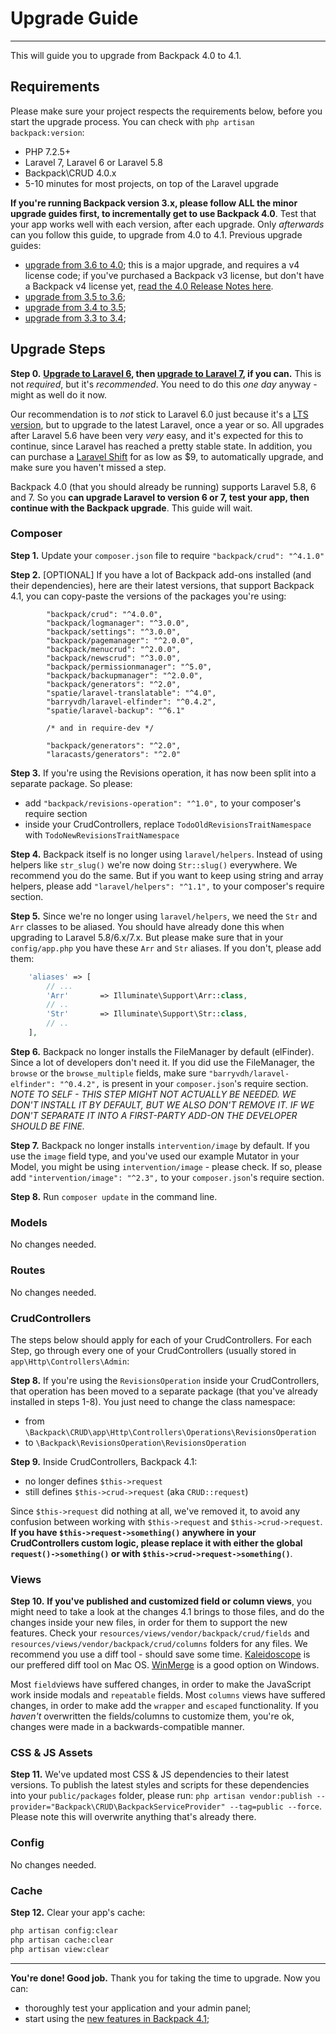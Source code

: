 # Upgrade Guide

---

This will guide you to upgrade from Backpack 4.0 to 4.1. 

<a name="requirements"></a>
## Requirements

Please make sure your project respects the requirements below, before you start the upgrade process. You can check with ```php artisan backpack:version```:

- PHP 7.2.5+
- Laravel 7, Laravel 6 or Laravel 5.8
- Backpack\CRUD 4.0.x
- 5-10 minutes for most projects, on top of the Laravel upgrade

**If you're running Backpack version 3.x, please follow ALL the minor upgrade guides first, to incrementally get to use Backpack 4.0**. Test that your app works well with each version, after each upgrade. Only _afterwards_ can you follow this guide, to upgrade from 4.0 to 4.1. Previous upgrade guides:
- [upgrade from 3.6 to 4.0](https://backpackforlaravel.com/docs/4.0/upgrade-guide); this is a major upgrade, and requires a v4 license code; if you've purchased a Backpack v3 license, but don't have a Backpack v4 license yet, [read the 4.0 Release Notes here](/docs/4.0/release-notes#backpack-v3-buyers).
- [upgrade from 3.5 to 3.6](https://backpackforlaravel.com/docs/3.6/upgrade-guide);
- [upgrade from 3.4 to 3.5](https://backpackforlaravel.com/docs/3.5/upgrade-guide);
- [upgrade from 3.3 to 3.4](https://backpackforlaravel.com/docs/3.4/upgrade-guide);

<a name="upgraade-steps"></a>
## Upgrade Steps


**Step 0.** **[Upgrade to Laravel 6](https://laravel.com/docs/6.x/upgrade), then [upgrade to Laravel 7](https://laravel.com/docs/7.x/upgrade), if you can.** This is not _required_, but it's _recommended_. You need to do this _one day_ anyway - might as well do it now. 

Our recommendation is to _not_ stick to Laravel 6.0 just because it's a [LTS version](https://en.wikipedia.org/wiki/Laravel#Release_history), but to upgrade to the latest Laravel, once a year or so. All upgrades after Laravel 5.6 have been very _very_ easy, and it's expected for this to continue, since Laravel has reached a pretty stable state. In addition, you can purchase a [Laravel Shift](https://laravelshift.com/) for as low as $9, to automatically upgrade, and make sure you haven't missed a step.

Backpack 4.0 (that you should already be running) supports Laravel 5.8, 6 and 7. So you **can upgrade Laravel to version 6 or 7, test your app, then continue with the Backpack upgrade**. This guide will wait.

<a name="composer"></a>
### Composer

**Step 1.** Update your ```composer.json``` file to require ```"backpack/crud": "^4.1.0"```

**Step 2.** [OPTIONAL] If you have a lot of Backpack add-ons installed (and their dependencies), here are their latest versions, that support Backpack 4.1, you can copy-paste the versions of the packages you're using:
```
        "backpack/crud": "^4.0.0",
        "backpack/logmanager": "^3.0.0",
        "backpack/settings": "^3.0.0",
        "backpack/pagemanager": "^2.0.0",
        "backpack/menucrud": "^2.0.0",
        "backpack/newscrud": "^3.0.0",
        "backpack/permissionmanager": "^5.0",
        "backpack/backupmanager": "^2.0.0",
        "backpack/generators": "^2.0",
        "spatie/laravel-translatable": "^4.0",
        "barryvdh/laravel-elfinder": "^0.4.2",
        "spatie/laravel-backup": "^6.1"

        /* and in require-dev */

        "backpack/generators": "^2.0",
        "laracasts/generators": "^2.0"
```

**Step 3.** If you're using the Revisions operation, it has now been split into a separate package. So please:
- add ```"backpack/revisions-operation": "^1.0",``` to your composer's require section
- inside your CrudControllers, replace ```TodoOldRevisionsTraitNamespace``` with ```TodoNewRevisionsTraitNamespace```

**Step 4.** Backpack itself is no longer using ```laravel/helpers```. Instead of using helpers like ```str_slug()``` we're now doing ```Str::slug()``` everywhere. We recommend you do the same. But if you want to keep using string and array helpers, please add ```"laravel/helpers": "^1.1",``` to your composer's require section.

**Step 5.** Since we're no longer using ```laravel/helpers```, we need the ```Str``` and ```Arr``` classes to be aliased. You should have already done this when upgrading to Laravel 5.8/6.x/7.x. But please make sure that in your ```config/app.php``` you have these ```Arr``` and ```Str``` aliases. If you don't, please add them:
```php
    'aliases' => [
        // ...
        'Arr'       => Illuminate\Support\Arr::class,
        // ..
        'Str'       => Illuminate\Support\Str::class,
        // ..
    ],
```

**Step 6.** Backpack no longer installs the FileManager by default (elFinder). Since a lot of developers don't need it. If you did use the FileManager, the ```browse``` or the ```browse_multiple``` fields, make sure ```"barryvdh/laravel-elfinder": "^0.4.2",``` is present in your ```composer.json```'s require section. _NOTE TO SELF - THIS STEP MIGHT NOT ACTUALLY BE NEEDED. WE DON'T INSTALL IT BY DEFAULT, BUT WE ALSO DON'T REMOVE IT. IF WE DON'T SEPARATE IT INTO A FIRST-PARTY ADD-ON THE DEVELOPER SHOULD BE FINE._

**Step 7.** Backpack no longer installs ```intervention/image``` by default. If you use the ```image``` field type, and you've used our example Mutator in your Model, you might be using ```intervention/image``` - please check. If so, please add ```"intervention/image": "^2.3",``` to your ```composer.json```'s require section.

**Step 8.** Run ```composer update``` in the command line.

<a name="models"></a>
### Models

No changes needed.

<a name="routes"></a>
### Routes

No changes needed.

<a name="controllers"></a>
### CrudControllers

The steps below should apply for each of your CrudControllers. For each Step, go through every one of your CrudControllers (usually stored in ```app\Http\Controllers\Admin```:

**Step 8.** If you're using the ```RevisionsOperation``` inside your CrudControllers, that operation has been moved to a separate package (that you've already installed in steps 1-8). You just need to change the class namespace:
- from ```\Backpack\CRUD\app\Http\Controllers\Operations\RevisionsOperation```
- to ```\Backpack\RevisionsOperation\RevisionsOperation```

**Step 9.** Inside CrudControllers, Backpack 4.1:
- no longer defines ```$this->request```
- still defines ```$this->crud->request``` (aka ```CRUD::request```)

Since ```$this->request``` did nothing at all, we've removed it, to avoid any confusion between working with ```$this->request``` and ```$this->crud->request```. **If you have ```$this->request->something()``` anywhere in your CrudControllers custom logic, please replace it with either the global ```request()->something()``` or with ```$this->crud->request->something()```**.


<a href="views"></a>
### Views


**Step 10.** **If you've published and customized field or column views**, you might need to take a look at the changes 4.1 brings to those files, and do the changes inside your new files, in order for them to support the new features. Check your ```resources/views/vendor/backpack/crud/fields``` and ```resources/views/vendor/backpack/crud/columns``` folders for any files. We recommend you use a diff tool - should save some time. [Kaleidoscope](https://www.kaleidoscopeapp.com) is our preffered diff tool on Mac OS. [WinMerge](https://winmerge.org) is a good option on Windows.

Most ```field```views have suffered changes, in order to make the JavaScript work inside modals and ```repeatable``` fields. Most ```columns``` views have suffered changes, in order to make add the ```wrapper``` and ```escaped``` functionality. If you _haven't_ overwritten the fields/columns to customize them, you're ok, changes were made in a backwards-compatible manner.


<a href="assets"></a>
### CSS & JS Assets

**Step 11.** We've updated most CSS & JS dependencies to their latest versions. To publish the latest styles and scripts for these dependencies into your ```public/packages``` folder, please run: ```php artisan vendor:publish --provider="Backpack\CRUD\BackpackServiceProvider" --tag=public --force```. Please note this will overwrite anything that's already there.


<a name="config"></a>
### Config

No changes needed.

<a name="cache"></a>
### Cache

**Step 12.** Clear your app's cache:
```bash
php artisan config:clear
php artisan cache:clear
php artisan view:clear
```

---

**You're done! Good job.** Thank you for taking the time to upgrade. Now you can:
- thoroughly test your application and your admin panel;
- start using the [new features in Backpack 4.1](/docs/4.1/release-notes);
